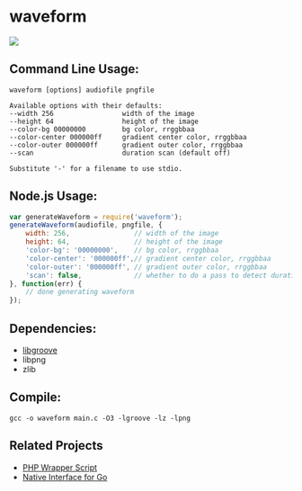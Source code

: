 # waveform

![](http://i.imgur.com/oNy41Cr.png)

## Command Line Usage:

    waveform [options] audiofile pngfile

    Available options with their defaults:
    --width 256                 width of the image
    --height 64                 height of the image
    --color-bg 00000000         bg color, rrggbbaa
    --color-center 000000ff     gradient center color, rrggbbaa
    --color-outer 000000ff      gradient outer color, rrggbbaa
    --scan                      duration scan (default off)

    Substitute '-' for a filename to use stdio.

## Node.js Usage:

```js
var generateWaveform = require('waveform');
generateWaveform(audiofile, pngfile, {
    width: 256,                // width of the image
    height: 64,                // height of the image
    'color-bg': '00000000',    // bg color, rrggbbaa
    'color-center': '000000ff',// gradient center color, rrggbbaa
    'color-outer': '000000ff', // gradient outer color, rrggbbaa
    'scan': false,             // whether to do a pass to detect duration
}, function(err) {
    // done generating waveform
});
```

## Dependencies:

 * [libgroove](https://github.com/andrewrk/libgroove)
 * libpng
 * zlib

## Compile:

    gcc -o waveform main.c -O3 -lgroove -lz -lpng

## Related Projects

 * [PHP Wrapper Script](https://github.com/polem/WaveformGenerator)
 * [Native Interface for Go](https://github.com/dz0ny/podcaster/blob/master/utils/waveform.go)


